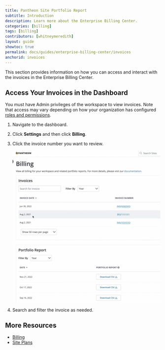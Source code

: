 ```yaml
---
title: Pantheon Site Portfolio Report
subtitle: Introduction
description: Learn more about the Enterprise Billing Center.
categories: [billing]
tags: [billing]
contributors: [whitneymeredith]
layout: guide
showtoc: true
permalink: docs/guides/enterprise-billing-center/invoices
anchorid: invoices
---
```


This section provides information on how you can access and interact with the invoices in the Enterprise Billing Center.

## Access Your Invoices in the Dashboard

You must have Admin privileges of the workspace to view invoices. Note that access may vary depending on how your organization has configured [roles and permissions](/guides/account-mgmt/workspace-sites-teams/teams#roles-and-permissions).

1. Navigate to the dashboard.

1. Click **Settings** and then click **Billing**.

1. Click the invoice number you want to review.

    ![Dashboard Site Portfolio Display Example 1](../../../images/site-portfolio-report-dashboard-portfolio-report-section.png)

1. Search and filter the invoice as needed.

## More Resources

- [Billing](/guides/account-mgmt/billing)
- [Site Plans](/guides/launch/plans/)